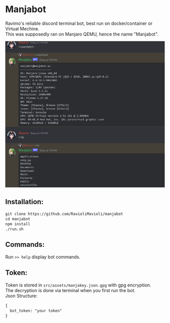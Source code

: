# Manjabot
Ravimo's reliable discord terminal bot, best run on docker/container or Virtual Mechine.<br>
This was supposedly ran on Manjaro QEMU, hence the name "Manjabot".<br>

<img src="https://raw.githubusercontent.com/RavioliMavioli/manjabot/main/src/assets/git/ss.png" width="512" height="auto" />

## Installation:
```
git clone https://github.com/RavioliMavioli/manjabot
cd manjabot
npm install
./run.sh
```

## Commands:<br>
Run ```>> help``` display bot commands.

## Token:<br>
Token is stored in ```src/assets/manjakey.json.gpg``` with gpg encryption.<br>
The decryption is done via terminal when you first run the bot.<br>
Json Structure:
```
{
  bot_token: "your token"
}
```



